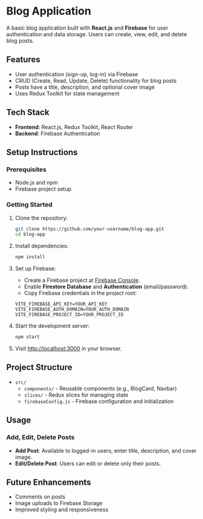 # Blog Application

A basic blog application built with **React.js** and **Firebase** for user authentication and data storage. Users can create, view, edit, and delete blog posts.

## Features

- User authentication (sign-up, log-in) via Firebase
- CRUD (Create, Read, Update, Delete) functionality for blog posts
- Posts have a title, description, and optional cover image
- Uses Redux Toolkit for state management

## Tech Stack

- **Frontend**: React.js, Redux Toolkit, React Router
- **Backend**: Firebase Authentication

## Setup Instructions

### Prerequisites

- Node.js and npm
- Firebase project setup

### Getting Started

1. Clone the repository:

   ```bash
   git clone https://github.com/your-username/blog-app.git
   cd blog-app
   ```

2. Install dependencies:

   ```bash
   npm install
   ```

3. Set up Firebase:

   - Create a Firebase project at [Firebase Console](https://console.firebase.google.com/).
   - Enable **Firestore Database** and **Authentication** (email/password).
   - Copy Firebase credentials in the project root:

   ```plaintext
   VITE_FIREBASE_API_KEY=YOUR_API_KEY
   VITE_FIREBASE_AUTH_DOMAIN=YOUR_AUTH_DOMAIN
   VITE_FIREBASE_PROJECT_ID=YOUR_PROJECT_ID
   ```

4. Start the development server:

   ```bash
   npm start
   ```

5. Visit [http://localhost:3000](http://localhost:3000) in your browser.

## Project Structure

- `src/`
  - `components/` - Reusable components (e.g., BlogCard, Navbar)
  - `slices/` - Redux slices for managing state
  - `firebaseConfig.js` - Firebase configuration and initialization

## Usage

### Add, Edit, Delete Posts

- **Add Post**: Available to logged-in users; enter title, description, and cover image.
- **Edit/Delete Post**: Users can edit or delete only their posts.

## Future Enhancements

- Comments on posts
- Image uploads to Firebase Storage
- Improved styling and responsiveness
